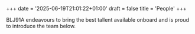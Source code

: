 +++
date = '2025-06-19T21:01:22+01:00'
draft = false
title = 'People'
+++

BLJ91A endeavours to bring the best tallent available onboard and is proud to introduce the team below.